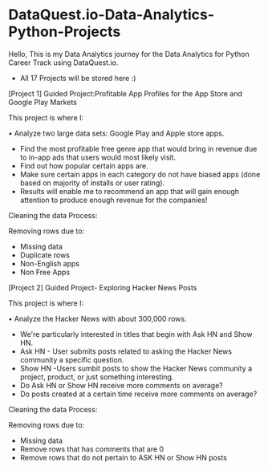 # DataQuest.io-Data-Analytics-Python-Projects
Hello, This is my Data Analytics journey for the Data Analytics for Python Career Track using DataQuest.io.
- All 17 Projects will be stored here :)

[Project 1] Guided Project:Profitable App Profiles for the App Store and Google Play Markets

This project is where I:

•  Analyze two large data sets: Google Play and Apple store apps.
- Find the most profitable free genre app that would bring in revenue due to in-app ads that users would most likely visit. 
- Find out how popular certain apps are.
- Make sure certain apps in each category do not have biased apps (done based on majority of installs or user rating).
- Results will enable me to recommend an app that will gain enough attention to produce enough revenue for the companies!

Cleaning the data Process:

Removing rows due to:
- Missing data
- Duplicate rows
- Non-English apps
- Non Free Apps

[Project 2] Guided Project- Exploring Hacker News Posts

This project is where I:

• Analyze the Hacker News with about 300,000 rows.
- We're particularly interested in titles that begin with Ask HN and Show HN.
- Ask HN - User submits posts related to asking the Hacker News community a specific question.
- Show HN -Users sumbit posts to show the Hacker News community a project, product, or just something interesting.
- Do Ask HN or Show HN receive more comments on average?
- Do posts created at a certain time receive more comments on average?

Cleaning the data Process:

Removing rows due to:
- Missing data
- Remove rows that has comments that are 0
- Remove rows that do not pertain to ASK HN or Show HN posts

